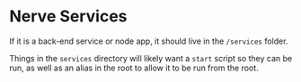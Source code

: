 # Nerve Services

If it is a back-end service or node app, it should live in the `/services` folder.

Things in the `services` directory will likely want a `start` script so they can be run, as well as an alias in the root to allow it to be run from the root.

